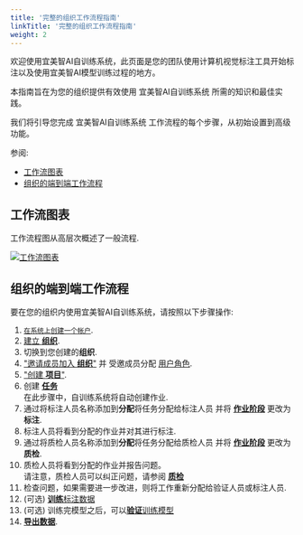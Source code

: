 ```yaml
---
title: '完整的组织工作流程指南'
linkTitle: '完整的组织工作流程指南'
weight: 2
---
```


欢迎使用宜美智AI自训练系统，此页面是您的团队使用计算机视觉标注工具开始标注以及使用宜美智AI模型训练过程的地方。

本指南旨在为您的组织提供有效使用 宜美智AI自训练系统 所需的知识和最佳实践。

我们将引导您完成 宜美智AI自训练系统 工作流程的每个步骤，从初始设置到高级功能。

参阅:

- [工作流图表](#工作流图表)
- [组织的端到端工作流程](#组织的端到端工作流程)

## 工作流图表

工作流程图从高层次概述了一般流程.

[![工作流图表](/images/ymz-workflow-bpmn.png)](/images/ymz-workflow-bpmn.png)

## 组织的端到端工作流程

要在您的组织内使用宜美智AI自训练系统，请按照以下步骤操作:

1. [`在系统上创建一个帐户`](/docs/manual/basics/registration).
2. [建立 **组织**](/docs/manual/advanced/organization).
3. 切换到您创建的**组织**.
4. ["邀请成员加入 **组织**"](/docs/manual/advanced/organization#invite-members-into-organization) 并
   受邀成员分配 [用户角色](/docs/manual/advanced/iam_user_roles).
5. ["创建 **项目**"](/docs/manual/advanced/projects).
6. 创建 [**任务**](/docs/manual/basics/create_an_annotation_task)
   <br>在此步骤中，自训练系统将自动创建作业.
7.  通过将标注人员名称添加到**分配**将任务分配给标注人员
    并将 [**作业阶段**](/docs/manual/advanced/iam_user_roles#job-stage)
    更改为 **标注**.
8.  标注人员将看到分配的作业并对其进行标注.
9.  通过将质检人员名称添加到**分配**将任务分配给质检人员 并将
    [**作业阶段**](/docs/manual/advanced/iam_user_roles#job-stage)
    更改为 **质检**.
10. 质检人员将看到分配的作业并报告问题。
    <br>请注意，质检人员可以纠正问题，请参阅 [**质检**](/docs/manual/advanced/review)
11. 检查问题，如果需要进一步改进，则将工作重新分配给验证人员或标注人员.
12. (可选) [**训练**标注数据](/docs/train/train-process#开始训练)
13. (可选) 训练完模型之后，可以[**验证**训练模型](/docs/train/valid)
14. [**导出数据**](/docs/manual/advanced/export-import-datasets#导出数据集).